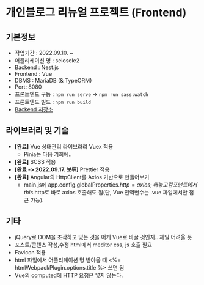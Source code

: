 # 개인블로그 리뉴얼 프로젝트 (Frontend)

## 기본정보

- 작업기간 : 2022.09.10. ~
- 어플리케이션 명 : selosele2
- Backend : Nest.js
- Frontend : Vue
- DBMS : MariaDB (& TypeORM)
- Port: 8080
- 프론트엔드 구동 : ```npm run serve``` &rarr; ```npm run sass:watch```
- 프론트엔드 빌드 : ```npm run build```
- [Backend 저장소](https://github.com/selosele/selosele2-backend)

## 라이브러리 및 기술

- **[완료]** Vue 상태관리 라이브러리 Vuex 적용
  - Pinia는 다음 기회에..
- **[완료]** SCSS 적용
- **[완료 -> 2022.09.17. 보류]** Prettier 적용
- **[완료]** Angular의 HttpClient를 Axios 기반으로 만들어보기
  - main.js에 app.config.globalProperties.$http = axios; 해놓고 컴포넌트에서 this.$http로 바로 axios 호출해도 됨(단, Vue 전역변수는 .vue 파일에서만 접근 가능).

## 기타

- jQuery로 DOM을 조작하고 있는 것을 어케 Vue로 바꿀 것인지.. 제일 어려울 듯
- 포스트/콘텐츠 작성,수정 html에서 meditor css, js 호출 필요
- Favicon 적용
- html 파일에서 어플리케이션 명 받아올 때 <%= htmlWebpackPlugin.options.title %> 쓰면 됨
- Vue의 computed에 HTTP 요청은 넣지 않는다.
